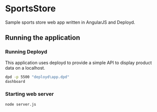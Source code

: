 SportsStore
===========

Sample sports store web app written in AngularJS and Deployd.

## Running the application

### Running Deployd
This application uses deployd to provide a simple API to display product data on a localhost.
```sh
dpd -p 5500 "deployd\app.dpd"
dashboard
```
### Starting web server
```sh
node server.js
```
